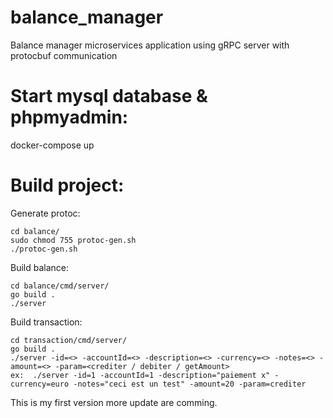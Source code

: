 # balance_manager

Balance manager microservices application using gRPC server with protocbuf communication

# Start mysql database & phpmyadmin:
  
docker-compose up

# Build project:

  Generate protoc:
 
    cd balance/
    sudo chmod 755 protoc-gen.sh
    ./protoc-gen.sh
  
 Build balance:
 
    cd balance/cmd/server/
    go build .
    ./server
  
 Build transaction:
 
    cd transaction/cmd/server/
    go build .
    ./server -id=<> -accountId=<> -description=<> -currency=<> -notes=<> -amount=<> -param=<crediter / debiter / getAmount>
    ex:  ./server -id=1 -accountId=1 -description="paiement x" -currency=euro -notes="ceci est un test" -amount=20 -param=crediter
    
This is my first version more update are comming.
